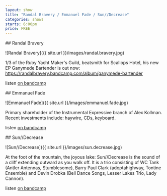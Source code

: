 ```yaml
---
layout: show
title: "Randal Bravery / Emmanuel Fade / Sun//Decrease"
categories: shows
starts: 6:00pm
price: FREE
---
```


<div class="artist" markdown="1">
## Randal Bravery

![Randal Bravery]({{ site.url }}/images/randal.bravery.jpg)

1/3 of the Ruby Yacht Maker's Guild, beatsmith for Scallops Hotel, his new EP Ganymede Bartender is out now: https://randalbravery.bandcamp.com/album/ganymede-bartender

listen [on bandcamp][rbbandcamp]
</div>

<div class="artist" markdown="1">
## Emmanuel Fade

![Emmanuel Fade]({{ site.url }}/images/emmanuel.fade.jpg)

Primary shareholder of the Instrumental Expressive branch of Alex Kollman. Recent investments include: haywire, CDs, keyboard.

listen [on bandcamp][efbandcamp]
</div>

<div class="artist" markdown="1">
## Sun//Decrease

![Sun//Decrease]({{ site.url }}/images/sun.decrease.jpg)

At the foot of the mountain, the joyous lake: Sun//Decrease is the sound of a cliff extending outward as you walk off.  It is a trio consisting of WC Tank (Antler Antennas, Stumblesome), Barry Paul Clark (adoptahighway, Tontine Ensemble) and Devin Drobka (Bell Dance Songs, Lesser Lakes Trio, Lady Cannon).

listen [on bandcamp][sdbandcamp]
</div>

[rbbandcamp]: https://randalbravery.bandcamp.com/
[efbandcamp]: https://superiorhurter.bandcamp.com/
[sdbandcamp]: https://wctank.bandcamp.com/album/modesty-oppression-exhaustion
